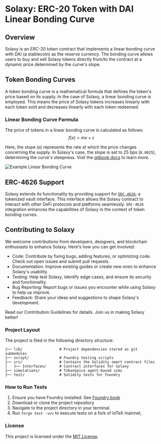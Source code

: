# Solaxy: ERC-20 Token with DAI Linear Bonding Curve

## Overview
Solaxy is an ERC-20 token contract that implements a linear bonding curve with DAI (a stablecoin) as the reserve currency. The bonding curve allows users to buy and sell Solaxy tokens directly from/to the contract at a dynamic price determined by the curve's slope. 
## Token Bonding Curves
A token bonding curve is a mathematical formula that defines the token's price based on its supply. In the case of Solaxy, a linear bonding curve is employed. This means the price of Solaxy tokens increases linearly with each token sold and decreases linearly with each token redeemed.

### Linear Bonding Curve Formula
The price of tokens in a linear bonding curve is calculated as follows: 
$$f(x) = mx + c$$ 

Here, the slope (`m`) represents the rate at which the price changes concerning the supply. In Solaxy's case, the slope is set to 25 bps (`0.0025`), determining the curve's steepness. Visit the [gitbook docs](https://m3tering.whynotswitch.com/token-economics/mint-and-distribution) to learn more.

![Example Linear Bonding Curve](https://4273338628-files.gitbook.io/~/files/v0/b/gitbook-x-prod.appspot.com/o/spaces%2FlwEv5vD8Hcwor1O24YXn%2Fuploads%2FznFLXSpiB1QKyCcGpR3m%2Fimage.png?alt=media&token=e305dc82-346f-445d-9afb-4cfe2b10f209)


## ERC-4626 Support

Solaxy extends its functionality by providing support for [`ERC-4626`](https://eips.ethereum.org/EIPS/eip-4626); a tokenized vault interface. This interface allows the Solaxy contract to interact with other DeFi protocols and platforms seamlessly. `ERC-4626` integration enhances the capabilities of Solaxy in the context of token bonding curves.

## Contributing to Solaxy

We welcome contributions from developers, designers, and blockchain enthusiasts to enhance Solaxy. Here's how you can get involved:

- Code: Contribute by fixing bugs, adding features, or optimizing code. Check out open issues and submit pull requests.
- Documentation: Improve existing guides or create new ones to enhance Solaxy's usability.
- Testing: Help test Solaxy, identify edge cases, and ensure its security and functionality.
- Bug Reporting: Report bugs or issues you encounter while using Solaxy to help us improve.
- Feedback: Share your ideas and suggestions to shape Solaxy's development.

Read our Contribution Guidelines for details. Join us in making Solaxy better!

### Project Layout
The project is filed in the following directory structure:
```
├── lib/                 # Project dependencies stored as git submodules
├── script/              # Foundry testing scripts
├── src/                 # Contains the Solidity smart contract files
│   ├── Interfaces/      # Contract interfaces for Solaxy
├── simulations/         # TokenSpice agent-based sims
├── test/                # Solidity tests for Foundry
```

### How to Run Tests
1. Ensure you have Foundry installed: See [Foundry book](https://book.getfoundry.sh/getting-started/installation)
1. Download or clone the project repository
1. Navigate to the project directory in your terminal.
1. Run `forge test -vvv` to execute tests on a fork of IoTeX mainnet, 

### License
This project is licensed under the [MIT License](README.md).